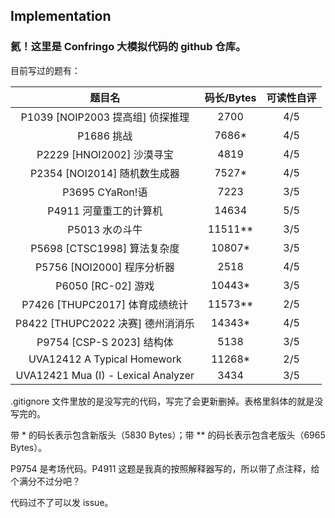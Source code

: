 
## Implementation

### 氦！这里是 Confringo 大模拟代码的 github 仓库。

目前写过的题有：

|题目名|码长/Bytes|可读性自评|
|:---:|:-------:|:-------:|
|P1039 [NOIP2003 提高组] 侦探推理|2700|4/5|
|P1686 挑战|7686\*|4/5|
|P2229 [HNOI2002] 沙漠寻宝|4819|4/5|
|P2354 [NOI2014] 随机数生成器|7527\*|4/5|
|P3695 CYaRon!语|7223|3/5|
|P4911 河童重工的计算机|14634|5/5|
|P5013 水の斗牛|11511\*\*|3/5|
|P5698 [CTSC1998] 算法复杂度|10807\*|3/5|
|P5756 [NOI2000] 程序分析器|2518|4/5|
|P6050 [RC-02] 游戏|10443\*|3/5|
|P7426 [THUPC2017] 体育成绩统计|11573\*\*|2/5|
|P8422 [THUPC2022 决赛] 德州消消乐|14343\*|4/5|
|P9754 [CSP-S 2023] 结构体|5138|3/5|
|UVA12412 A Typical Homework|11268\*|2/5|
|UVA12421 Mua (I) - Lexical Analyzer|3434|3/5|

.gitignore 文件里放的是没写完的代码，写完了会更新删掉。表格里斜体的就是没写完的。

带 \* 的码长表示包含新版头（5830 Bytes）；带 \*\* 的码长表示包含老版头（6965 Bytes）。

P9754 是考场代码。P4911 这题是我真的按照解释器写的，所以带了点注释，给个满分不过分吧？

代码过不了可以发 issue。
